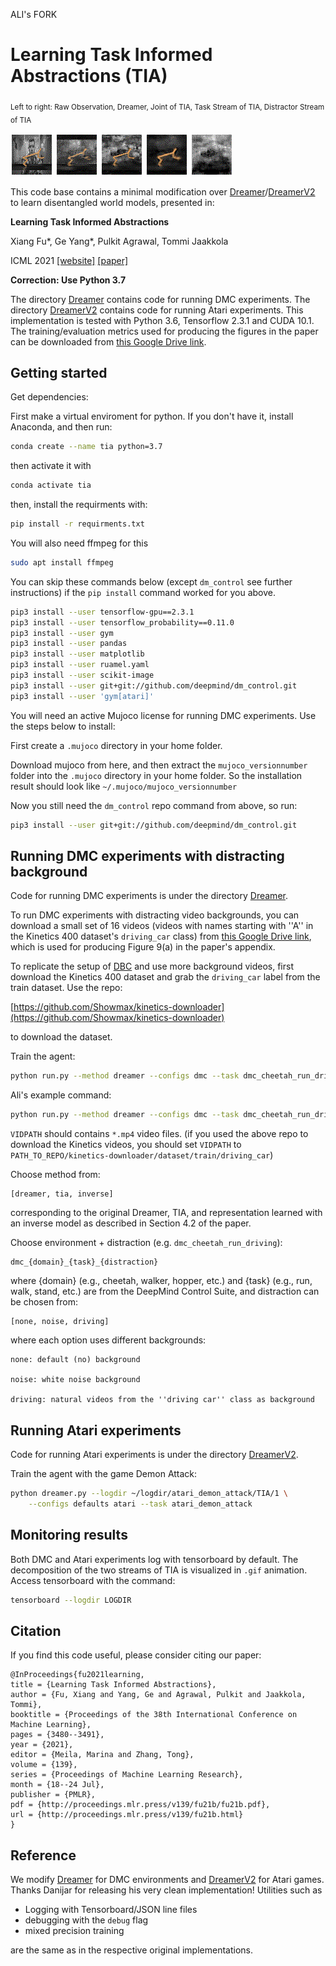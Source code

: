 ALI's FORK

# Learning Task Informed Abstractions (TIA)

<sub>Left to right: Raw Observation, Dreamer, Joint of TIA, Task Stream of TIA, Distractor Stream of TIA</sub>

![](imgs/gt.gif) ![](imgs/pred.gif) ![](imgs/joint.gif) ![](imgs/main.gif) ![](imgs/disen.gif) 


This code base contains a minimal modification over [Dreamer](https://danijar.com/project/dreamer/)/[DreamerV2](https://danijar.com/project/dreamerv2/) to learn disentangled world models, presented in:

**Learning Task Informed Abstractions**

Xiang Fu*, Ge Yang*, Pulkit Agrawal, Tommi Jaakkola

ICML 2021 [[website]](https://xiangfu.co/tia) [[paper]](https://arxiv.org/abs/2106.15612)

**Correction: Use Python 3.7**

The directory [Dreamer](./Dreamer) contains code for running DMC experiments. The directory [DreamerV2](./DreamerV2) contains code for running Atari experiments. This implementation is tested with Python 3.6, Tensorflow 2.3.1 and CUDA 10.1. The training/evaluation metrics used for producing the figures in the paper can be downloaded from [this Google Drive link](https://drive.google.com/file/d/1wvSp9Q7r2Ah5xRE_x3nJy-uwLkjF2RgX/view?usp=sharing).

## Getting started

Get dependencies:

First make a virtual enviroment for python. If you don't have it, install Anaconda, and then run:

```sh
conda create --name tia python=3.7
```

then activate it with
```sh
conda activate tia
```

then, install the requirments with:

```sh
pip install -r requirments.txt
```


You will also need ffmpeg for this

```sh
sudo apt install ffmpeg
```

You can skip these commands below (except `dm_control` see further instructions) if the `pip install` command worked for you above.

```sh
pip3 install --user tensorflow-gpu==2.3.1
pip3 install --user tensorflow_probability==0.11.0
pip3 install --user gym
pip3 install --user pandas
pip3 install --user matplotlib
pip3 install --user ruamel.yaml
pip3 install --user scikit-image
pip3 install --user git+git://github.com/deepmind/dm_control.git
pip3 install --user 'gym[atari]'
```

You will need an active Mujoco license for running DMC experiments. Use the steps below to install:

First create a `.mujoco` directory in your home folder.

Download mujoco from here, and then extract the `mujoco_versionnumber` folder into the `.mujoco` directory in your home folder. So the installation result should look like `~/.mujoco/mujoco_versionnumber`

Now you still need the `dm_control` repo command from above, so run:
```sh
pip3 install --user git+git://github.com/deepmind/dm_control.git
```


## Running DMC experiments with distracting background

Code for running DMC experiments is under the directory [Dreamer](./Dreamer).

To run DMC experiments with distracting video backgrounds, you can download a small set of 16 videos (videos with names starting with ''A'' in the Kinetics 400 dataset's `driving_car` class) from [this Google Drive link](https://drive.google.com/file/d/1f-ER2XnhpvQeGjlJaoGRiLR0oEjn6Le_/view?usp=sharing), which is used for producing Figure 9(a) in the paper's appendix.

To replicate the setup of [DBC](https://github.com/facebookresearch/deep_bisim4control) and use more background videos, first download the Kinetics 400 dataset and grab the `driving_car` label from the train dataset. Use the repo:

[https://github.com/Showmax/kinetics-downloader](https://github.com/Showmax/kinetics-downloader) 

to download the dataset.

Train the agent:

```sh
python run.py --method dreamer --configs dmc --task dmc_cheetah_run_driving --logdir ~/logdir --video_dir VIDPATH
```

Ali's example command:
```sh
python run.py --method dreamer --configs dmc --task dmc_cheetah_run_driving --logdir ../logs_dir --video_dir ../datasets/driving_car_16
```

`VIDPATH` should contains `*.mp4` video files. (if you used the above repo to download the Kinetics videos, you should set `VIDPATH` to `PATH_TO_REPO/kinetics-downloader/dataset/train/driving_car`)


Choose method from:

```
[dreamer, tia, inverse]
```

corresponding to the original Dreamer, TIA, and representation learned with an inverse model as described in Section 4.2 of the paper.


Choose environment + distraction (e.g. `dmc_cheetah_run_driving`):

```
dmc_{domain}_{task}_{distraction}
```

where {domain} (e.g., cheetah, walker, hopper, etc.) and {task} (e.g., run, walk, stand, etc.) are from the DeepMind Control Suite, and distraction can be chosen from:

```
[none, noise, driving]
```

where each option uses different backgrounds:
```
none: default (no) background

noise: white noise background

driving: natural videos from the ''driving car'' class as background
```

## Running Atari experiments

Code for running Atari experiments is under the directory [DreamerV2](./DreamerV2).

Train the agent with the game Demon Attack:

```sh
python dreamer.py --logdir ~/logdir/atari_demon_attack/TIA/1 \
    --configs defaults atari --task atari_demon_attack
```

## Monitoring results

Both DMC and Atari experiments log with tensorboard by default. The decomposition of the two streams of TIA is visualized in `.gif` animation. Access tensorboard with the command:

```sh
tensorboard --logdir LOGDIR
```

## Citation


If you find this code useful, please consider citing our paper:

```
@InProceedings{fu2021learning,
title = {Learning Task Informed Abstractions},
author = {Fu, Xiang and Yang, Ge and Agrawal, Pulkit and Jaakkola, Tommi},
booktitle = {Proceedings of the 38th International Conference on Machine Learning},
pages = {3480--3491},
year = {2021},
editor = {Meila, Marina and Zhang, Tong},
volume = {139},
series = {Proceedings of Machine Learning Research},
month = {18--24 Jul},
publisher = {PMLR},
pdf = {http://proceedings.mlr.press/v139/fu21b/fu21b.pdf},
url = {http://proceedings.mlr.press/v139/fu21b.html}
}
```

## Reference

We modify [Dreamer](https://github.com/danijar/dreamer) for DMC environments and [DreamerV2](https://github.com/danijar/dreamerv2) for Atari games. Thanks Danijar for releasing his very clean implementation! Utilities such as 

- Logging with Tensorboard/JSON line files 
- debugging with the `debug` flag
- mixed precision training

are the same as in the respective original implementations.
